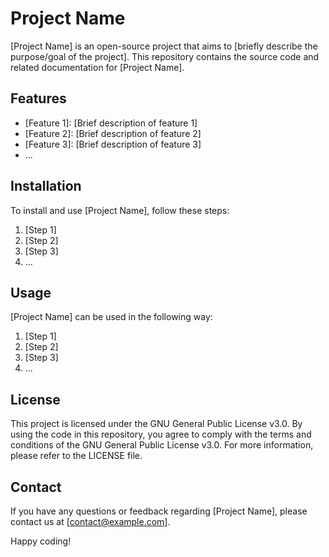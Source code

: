 # Project Name

[Project Name] is an open-source project that aims to [briefly describe the purpose/goal of the project]. This repository contains the source code and related documentation for [Project Name].

## Features

- [Feature 1]: [Brief description of feature 1]
- [Feature 2]: [Brief description of feature 2]
- [Feature 3]: [Brief description of feature 3]
- ...

## Installation

To install and use [Project Name], follow these steps:

1. [Step 1]
2. [Step 2]
3. [Step 3]
4. ...

## Usage

[Project Name] can be used in the following way:

1. [Step 1]
2. [Step 2]
3. [Step 3]
4. ...

## License

This project is licensed under the GNU General Public License v3.0. By using the code in this repository, you agree to comply with the terms and conditions of the GNU General Public License v3.0. For more information, please refer to the LICENSE file.

## Contact

If you have any questions or feedback regarding [Project Name], please contact us at [contact@example.com].

Happy coding!
